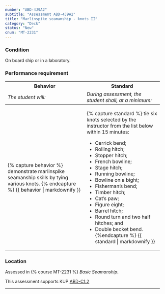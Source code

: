 ```yaml
---
number: "ABD-4J9A2"
subtitle: "Assessment ABD-4J9A2"
title: "Marlinspike seamanship - knots II"
category: "Deck"
status: "New"
cnum: "MT-2231"
---
```

### Condition

On board ship or in a laboratory.

### Performance requirement 

<table width='100%' class='Guidelines'>
 <thead>
 <tr>
     <th class='thirty'>Behavior</th>
     <th class='seventy'>Standard</th>
 </tr>
 <tr>
     <td><em>The student will:</em></td>
     <td><em>During assessment, the student shall, at a minimum:</em></td>
 </tr>
 </thead>
 <tbody>
 

<tr><td>

{% capture behavior %}
demonstrate marlinspike seamanship skills by tying various knots.
{% endcapture %}
{{ behavior | markdownify }}

</td><td>

{% capture standard %}
tie six knots selected by the instructor from the list below within 15 minutes:

*  Carrick bend;  
*  Rolling hitch;  
*  Stopper hitch;  
*  French bowline;  
*  Stage hitch;  
*  Running bowline;  
*  Bowline on a bight;  
*  Fisherman’s bend;  
*  Timber hitch;  
*  Cat’s paw;  
*  Figure eight;  
*  Barrel hitch;  
*  Round turn and two half hitches; and  
*  Double becket bend.
{%endcapture %}
{{ standard | markdownify }}

</td></tr>



 </tbody>
 </table>

### Location

Assessed in  {% course  MT-2231 %}  *Basic Seamanship*.

This assessment supports KUP [ABD-C1.2]({{site.baseurl}}/tables/25.html#ABD-C1.2)

***

